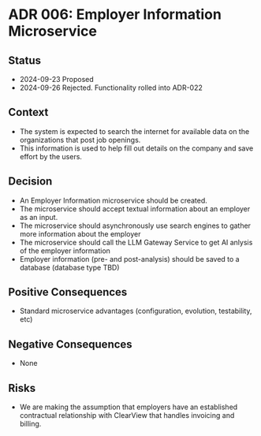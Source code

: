 # ADR 006: Employer Information Microservice

## Status

- 2024-09-23 Proposed
- 2024-09-26 Rejected. Functionality rolled into ADR-022

## Context

- The system is expected to search the internet for available data on the organizations that post job openings.
- This information is used to help fill out details on the company and save effort by the users.

## Decision

- An Employer Information microservice should be created.
- The microservice should accept textual information about an employer as an input.
- The microservice should asynchronously use search engines to gather more information about the employer
- The microservice should call the LLM Gateway Service to get AI anlysis of the employer information
- Employer information (pre- and post-analysis) should be saved to a database (database type TBD)

## Positive Consequences

- Standard microservice advantages (configuration, evolution, testability, etc)

## Negative Consequences

- None

## Risks

- We are making the assumption that employers have an established contractual relationship with ClearView that handles invoicing and billing.
